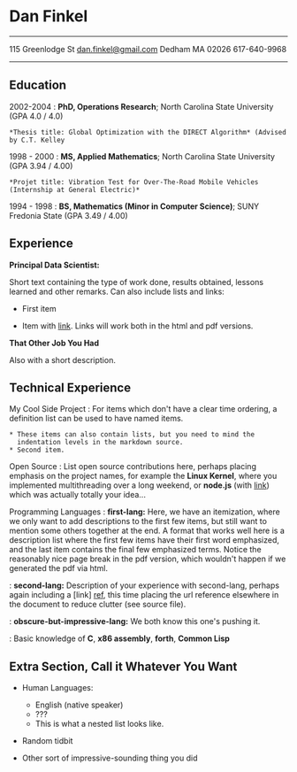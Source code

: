 Dan Finkel
============

-------------------     ----------------------------
115 Greenlodge St                    dan.finkel@gmail.com
Dedham MA 02026                      617-640-9968                           
-------------------     ----------------------------

Education
---------

2002-2004
:   **PhD, Operations Research**; North Carolina State University (GPA 4.0 / 4.0)

    *Thesis title: Global Optimization with the DIRECT Algorithm* (Advised by C.T. Kelley

1998 - 2000
:   **MS, Applied Mathematics**; North Carolina State University (GPA 3.94 / 4.00)

    *Projet title: Vibration Test for Over-The-Road Mobile Vehicles (Internship at General Electric)*

1994 - 1998
:   **BS, Mathematics (Minor in Computer Science)**; SUNY Fredonia State (GPA 3.49 / 4.00)

Experience
----------

**Principal Data Scientist:**

Short text containing the type of work done, results obtained,
lessons learned and other remarks. Can also include lists and
links:

* First item

* Item with [link](http://www.example.com). Links will work both in
  the html and pdf versions.

**That Other Job You Had**

Also with a short description.

Technical Experience
--------------------

My Cool Side Project
:   For items which don't have a clear time ordering, a definition
    list can be used to have named items.

    * These items can also contain lists, but you need to mind the
      indentation levels in the markdown source.
    * Second item.

Open Source
:   List open source contributions here, perhaps placing emphasis on
    the project names, for example the **Linux Kernel**, where you
    implemented multithreading over a long weekend, or **node.js**
    (with [link](http://nodejs.org)) which was actually totally
    your idea...

Programming Languages
:   **first-lang:** Here, we have an itemization, where we only want
    to add descriptions to the first few items, but still want to
    mention some others together at the end. A format that works well
    here is a description list where the first few items have their
    first word emphasized, and the last item contains the final few
    emphasized terms. Notice the reasonably nice page break in the pdf
    version, which wouldn't happen if we generated the pdf via html.

:   **second-lang:** Description of your experience with second-lang,
    perhaps again including a [link] [ref], this time placing the url
    reference elsewhere in the document to reduce clutter (see source
    file). 

:   **obscure-but-impressive-lang:** We both know this one's pushing
    it.

:   Basic knowledge of **C**, **x86 assembly**, **forth**, **Common Lisp**

[ref]: https://github.com/githubuser/superlongprojectname

Extra Section, Call it Whatever You Want
----------------------------------------

* Human Languages:

     * English (native speaker)
     * ???
     * This is what a nested list looks like.

* Random tidbit

* Other sort of impressive-sounding thing you did


